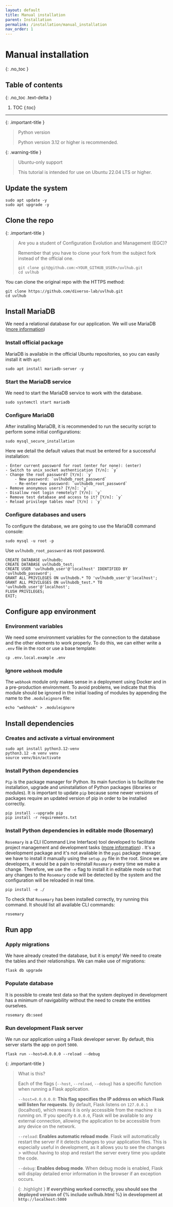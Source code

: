 ```yaml
---
layout: default
title: Manual installation
parent: Installation
permalink: /installation/manual_installation
nav_order: 1
---
```


# Manual installation
{: .no_toc }

## Table of contents
{: .no_toc .text-delta }

1. TOC
{:toc}

---

{: .important-title }
> <i class="fa-brands fa-python"></i> Python version
>
> Python version 3.12 or higher is recommended.

{: .warning-title }
> <i class="fa-brands fa-ubuntu"></i> Ubuntu-only support
>
> This tutorial is intended for use on Ubuntu 22.04 LTS or higher.

## Update the system

```
sudo apt update -y
sudo apt upgrade -y
```

## Clone the repo

{: .important-title }
> <i class="fa-solid fa-graduation-cap"></i> Are you a student of Configuration Evolution and Management (EGC)?
>
> Remember that you have to clone your fork from the subject fork instead of the official one.
> ```
> git clone git@github.com:<YOUR_GITHUB_USER>/uvlhub.git
> cd uvlhub
> ```

You can clone the original repo with the HTTPS method:

```
git clone https://github.com/diverso-lab/uvlhub.git
cd uvlhub
```

## Install MariaDB

We need a relational database for our application. We will use MariaDB ([more information](https://mariadb.org/ "Title")) 

### Install official package

MariaDB is available in the official Ubuntu repositories, so you can easily install it with `apt`:

```
sudo apt install mariadb-server -y
```

### Start the MariaDB service

We need to start the MariaDB service to work with the database.

```
sudo systemctl start mariadb
```

### Configure MariaDB

After installing MariaDB, it is recommended to run the security script to perform some initial configurations:

```
sudo mysql_secure_installation
```

Here we detail the default values that must be entered for a successful installation:

```
- Enter current password for root (enter for none): (enter)
- Switch to unix_socket authentication [Y/n]: `y`
- Change the root password? [Y/n]: `y`
    - New password: `uvlhubdb_root_password`
    - Re-enter new password: `uvlhubdb_root_password`
- Remove anonymous users? [Y/n]: `y`
- Disallow root login remotely? [Y/n]: `y` 
- Remove test database and access to it? [Y/n]: `y`
- Reload privilege tables now? [Y/n] : `y`
```

###  Configure databases and users

To configure the database, we are going to use the MariaDB command console:

```
sudo mysql -u root -p
```

Use `uvlhubdb_root_password` as root password.

```
CREATE DATABASE uvlhubdb;
CREATE DATABASE uvlhubdb_test;
CREATE USER 'uvlhubdb_user'@'localhost' IDENTIFIED BY 'uvlhubdb_password';
GRANT ALL PRIVILEGES ON uvlhubdb.* TO 'uvlhubdb_user'@'localhost';
GRANT ALL PRIVILEGES ON uvlhubdb_test.* TO 'uvlhubdb_user'@'localhost';
FLUSH PRIVILEGES;
EXIT;
```

## Configure app environment

### Environment variables

We need some environment variables for the connection to the database and the other elements to work properly. 
To do this, we can either write a `.env` file in the root or use a base template:

```
cp .env.local.example .env
```

### Ignore `webhook` module

The `webhook` module only makes sense in a deployment using Docker and in a pre-production environment. To avoid problems, we indicate that this module should be
ignored in the initial loading of modules by appending the name to the `.moduleignore` file:

```
echo "webhook" > .moduleignore
``` 

## Install dependencies

### Creates and activate a virtual environment

```
sudo apt install python3.12-venv
python3.12 -m venv venv
source venv/bin/activate
```

### Install Python dependencies

`Pip` is the package manager for Python. Its main function is to facilitate the installation, upgrade and uninstallation of Python packages (libraries or modules). It is important to update `pip` because some newer versions of packages require an updated version of pip in order to be installed correctly.

```
pip install --upgrade pip
pip install -r requirements.txt
```

### Install Python dependencies in editable mode (Rosemary)

`Rosemary` is a CLI (Command Line Interface) tool developed to facilitate project management and development tasks ([more information](/rosemary/ "Title")) . It's a development package and it's not available in the `pypi` package manager, we have to install it manually using the `setup.py` file in the root. 
Since we are developers, it would be a pain to reinstall `Rosemary` every time we make a change. Therefore, we use the `-e` flag to install it in editable mode so that any changes to the `Rosemary` code will be detected by the system and the configuration will be reloaded in real time.

```
pip install -e ./
```

To check that `Rosemary` has been installed correctly, try running this command. It should list all available CLI commands:

```
rosemary
```

## Run app



### Apply migrations

We have already created the database, but it is empty! We need to create the tables and their relationships. We can make use of migrations:

```
flask db upgrade
```

### Populate database

It is possible to create test data so that the system deployed in development has a minimum of navigability without the need to create the entities ourselves.

```
rosemary db:seed
```

### Run development Flask server

We run our application using a Flask developer server. By default, this server starts the app on port `5000`. 

```
flask run --host=0.0.0.0 --reload --debug
```

{: .important-title }
> <i class="fa-solid fa-book"></i> What is this?
>
>Each of the flags (`--host`, `--reload`, `--debug`) has a specific function when running a Flask application.
>
>`--host=0.0.0.0.0`: **This flag specifies the IP address on which Flask will listen for requests**. By default, Flask listens on `127.0.0.1` (localhost), which means it is only accessible from the machine it is running on. 
>If you specify `0.0.0.0`, Flask will be available to any external connection, allowing the application to be accessible from any device on the network.
>
>`--reload`: **Enables automatic reload mode**. Flask will automatically restart the server if it detects changes to your application files. This is especially useful in development, as it allows you to see the changes > without having to stop and restart the server every time you update the code.
>
>`--debug`: **Enables debug mode**. When debug mode is enabled, Flask will display detailed error information in the browser if an exception occurs.

> {: .highlight }
  **If everything worked correctly, you should see the deployed version of {% include uvlhub.html %} in development at `http://localhost:5000`**